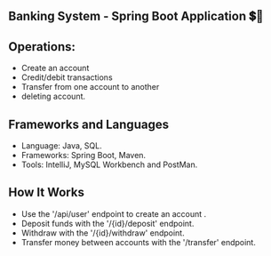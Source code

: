 ## Banking System - Spring Boot Application 💲🏦

## Operations: 
* Create an account
* Credit/debit transactions
* Transfer from one account to another
* deleting account. 

## Frameworks and Languages
* Language: Java, SQL.
* Frameworks: Spring Boot, Maven.
* Tools: IntelliJ, MySQL Workbench and PostMan.

## How It Works
* Use the '/api/user' endpoint to create an account .
* Deposit funds with the '/{id}/deposit' endpoint.
* Withdraw  with the '/{id}/withdraw' endpoint.
* Transfer money between accounts with the '/transfer' endpoint.

